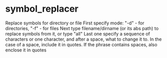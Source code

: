 # symbol_replacer

Replace symbols for directory or file
First specify mode: "-d" - for directories, "-f" - for files
Next type filename/dirname (or its abs path) to replace symbols from it, or type "all"
Last one specify a sequence of characters or one character, and after a space, what to change it to. In the case of a space, include it in quotes. If the phrase contains spaces, also enclose it in quotes
